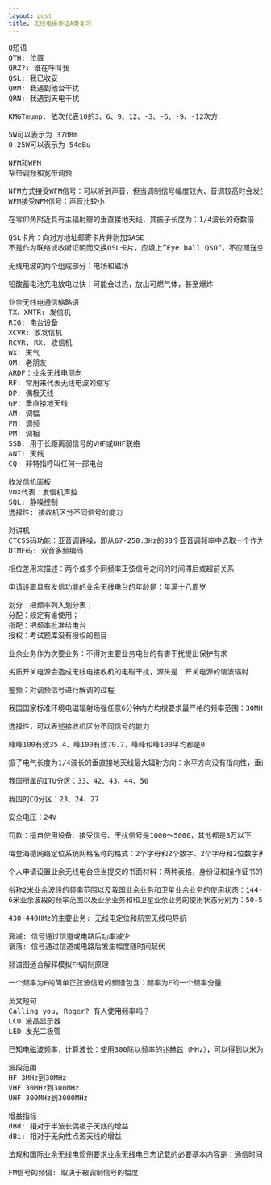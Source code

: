 ```yaml
---
layout: post
title: 无线电操作证A类复习
---
```

<pre>
Q短语
QTH: 位置
QRZ?: 谁在呼叫我
QSL: 我已收妥
QRM: 我遇到他台干扰
QRN: 我遇到天电干扰

KMGTmump: 依次代表10的3、6、9、12、-3、-6、-9、-12次方

5W可以表示为 37dBm
0.25W可以表示为 54dBu

NFM和WFM
窄带调频和宽带调频

NFM方式接受WFM信号：可以听到声音，但当调制信号幅度较大、音调较高时会发生明显非线性失真
WFM接受NFM信号：声音比较小

在零仰角附近具有主辐射瓣的垂直接地天线，其振子长度为：1/4波长的奇数倍

QSL卡片：向对方地址邮寄卡片并附加SASE
不是作为联络或收听证明而交换QSL卡片，应填上”Eye ball QSO”，不应赠送空白卡片

无线电波的两个组成部分：电场和磁场

铅酸蓄电池充电放电过快：可能会过热，放出可燃气体，甚至爆炸

业余无线电通信缩略语
TX、XMTR: 发信机
RIG: 电台设备
XCVR: 收发信机
RCVR, RX: 收信机
WX: 天气
OM: 老朋友
ARDF：业余无线电测向
RF: 常用来代表无线电波的缩写
DP: 偶极天线
GP: 垂直接地天线
AM: 调幅
FM: 调频
PM: 调相
SSB: 用于长距离弱信号的VHF或UHF联络
ANT: 天线
CQ: 非特指呼叫任何一部电台

收发信机面板
VOX代表：发信机声控
SQL: 静噪控制
选择性: 接收机区分不同信号的能力

对讲机
CTCSS码功能：亚音调静噪，即从67-250.3Hz的38个亚音调频率中选取一个作为选通信号
DTMF码: 双音多频编码

相位差用来描述：两个或多个同频率正弦信号之间的时间滞后或超前关系

申请设置具有发信功能的业余无线电台的年龄是：年满十八周岁

划分：把频率列入划分表；
分配：规定有谁使用；
指配：把频率批准给电台
授权：考试题库没有授权的题目

业余业务作为次要业务：不得对主要业务电台的有害干扰提出保护有求

劣质开关电源会造成无线电接收机的电磁干扰，源头是：开关电源的谐波辐射

鉴频：对调频信号进行解调的过程

我国国家标准环境电磁辐射场强任意6分钟内方均根要求最严格的频率范围：30MHz-3GHz

选择性，可以表述接收机区分不同信号的能力

峰峰100有效35.4、峰100有效70.7、峰峰和峰100平均都是0

振子电气长度为1/4波长的垂直接地天线最大辐射方向：水平方向没有指向性，垂直方向指向水平面

我国所属的ITU分区：33、42、43、44、50

我国的CQ分区：23、24、27

安全电压：24V

罚款：擅自使用设备、接受信号、干扰信号是1000～5000，其他都是3万以下

梅登海德网络定位系统网格名称的格式：2个字母和2个数字、2个字母和2位数字再加2个字母

个人申请设置业余无线电台应当提交的书面材料：两种表格，身份证和操作证书的原件、复印件

俗称2米业余波段的频率范围以及我国业余业务和卫星业余业务的使用状态：144-148MHz; 144-146MHz唯一主要业务，146-148MHz与其他业务共同作为主要业务
6米业余波段的频率范围以及业余业务和和卫星业余业务的使用状态分别为：50-54MHz，主要业务

430-440HMz的主要业务: 无线电定位和航空无线电导航

衰减: 信号通过信道或电路后功率减少
衰落: 信号通过信道或电路后发生幅度随时间起伏

频谱图适合解释模拟FM调制原理

一个频率为F的简单正弦波信号的频谱包含：频率为F的一个频率分量

英文短句
Calling you, Roger? 有人使用频率吗？
LCD 液晶显示器
LED 发光二极管

已知电磁波频率，计算波长：使用300除以频率的兆赫兹（MHz），可以得到以米为单位的波长

波段范围
HF 3MHz到30MHz
VHF 30MHz到300MHz
UHF 300MHz到3000MHz

增益指标
dBd: 相对于半波长偶极子天线的增益
dBi: 相对于无向性点源天线的增益

法规和国际业余无线电惯例要求业余无线电日志记载的必要基本内容是：通信时间、通信频率、通信模式、对方呼号、双方信号报告

FM信号的频偏: 取决于被调制信号的幅度
</pre>
